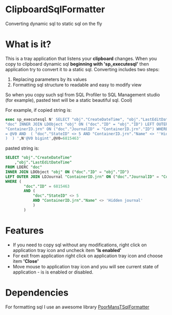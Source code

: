 # ClipboardSqlFormatter
Converting dynamic sql to static sql on the fly

# What is it?

This is a tray application that listens your **clipboard** changes. When you copy to clipboard dynamic sql **beginning with 'sp_executesql'** then application try to convert it to a static sql. Converting includes two steps:

1. Replacing parameters by its values
1. Formatting sql structure to readable and easy to modify view

So when you copy such sql from SQL Profiler to SQL Management studio (for example), pasted text will be a static beautiful sql. Cool)

For example, if copied string is:

```SQL
exec sp_executesql N' SELECT "obj"."CreateDateTime", "obj"."LastEditDateTime" FROM LDERC 
"doc" INNER JOIN LDObject "obj" ON ("doc"."ID" = "obj"."ID") LEFT OUTER JOIN LDJournal 
"ContainerID.jrn" ON ("doc"."JournalID" = "ContainerID.jrn"."ID") WHERE  ( "doc"."ID" 
= @V0 AND  ( "doc"."StateID" <> 5 AND "ContainerID.jrn"."Name" <> ''Hidden journal'' 
)  ) ',N'@V0 bigint',@V0=6815463'
```

pasted string is:

```SQL
SELECT "obj"."CreateDateTime"
	,"obj"."LastEditDateTime"
FROM LDERC "doc"
INNER JOIN LDObject "obj" ON ("doc"."ID" = "obj"."ID")
LEFT OUTER JOIN LDJournal "ContainerID.jrn" ON ("doc"."JournalID" = "ContainerID.jrn"."ID")
WHERE (
		"doc"."ID" = 6815463
		AND (
			"doc"."StateID" <> 5
			AND "ContainerID.jrn"."Name" <> 'Hidden journal'
			)
		)
```


# Features

* If you need to copy sql without any modifications, right click on application tray icon and uncheck item **'Is enabled'**
* For exit from application right click on application tray icon and choose item **'Close'**
* Move mouse to application tray icon and you will see current state of application - is is enabled or disabled.

# Dependencies

For formatting sql I use an awesome library [PoorMansTSqlFormatter](https://github.com/TaoK/PoorMansTSqlFormatter)
